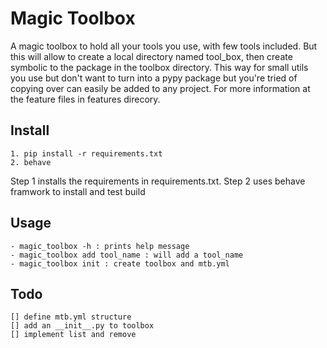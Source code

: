 # Magic Toolbox
A magic toolbox to hold all your tools you use, with few tools included.
But this will allow to create a local directory named tool_box,
then create symbolic to the package in the toolbox directory. This way for
small utils you use but don't want to turn into a pypy package but you're tried of copying over
can easily be added to any project. For more information at the feature files in features direcory.

## Install

    1. pip install -r requirements.txt
    2. behave

Step 1 installs the requirements in requirements.txt.
Step 2 uses behave framwork to install and test build

## Usage

    - magic_toolbox -h : prints help message
    - magic_toolbox add tool_name : will add a tool_name
    - magic_toolbox init : create toolbox and mtb.yml

## Todo

    [] define mtb.yml structure
    [] add an __init__.py to toolbox
    [] implement list and remove



